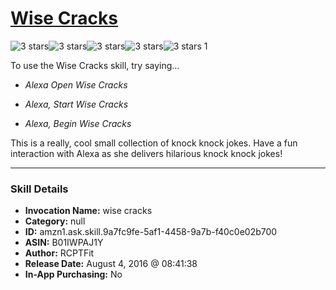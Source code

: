 # [Wise Cracks](http://alexa.amazon.com/#skills/amzn1.ask.skill.9a7fc9fe-5af1-4458-9a7b-f40c0e02b700)
![3 stars](../../images/ic_star_black_18dp_1x.png)![3 stars](../../images/ic_star_black_18dp_1x.png)![3 stars](../../images/ic_star_black_18dp_1x.png)![3 stars](../../images/ic_star_border_black_18dp_1x.png)![3 stars](../../images/ic_star_border_black_18dp_1x.png) 1

To use the Wise Cracks skill, try saying...

* *Alexa Open Wise Cracks*

* *Alexa, Start Wise Cracks*

* *Alexa, Begin Wise Cracks*

This is a really, cool small collection of knock knock jokes. Have a fun interaction with Alexa as she delivers hilarious knock knock jokes!

***

### Skill Details

* **Invocation Name:** wise cracks
* **Category:** null
* **ID:** amzn1.ask.skill.9a7fc9fe-5af1-4458-9a7b-f40c0e02b700
* **ASIN:** B01IWPAJ1Y
* **Author:** RCPTFit
* **Release Date:** August 4, 2016 @ 08:41:38
* **In-App Purchasing:** No
